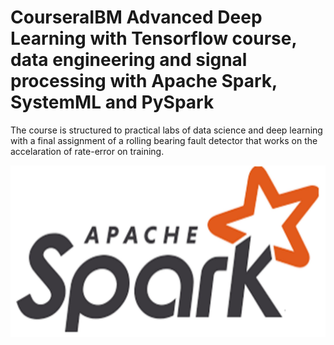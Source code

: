 # CourseraIBM Advanced Deep Learning with Tensorflow course, data engineering and signal processing with Apache Spark, SystemML and PySpark

The course is structured to practical labs of data science and deep learning with a final assignment of a rolling bearing fault detector that works on the accelaration of rate-error on training.

![dlprj](spark.jpeg)